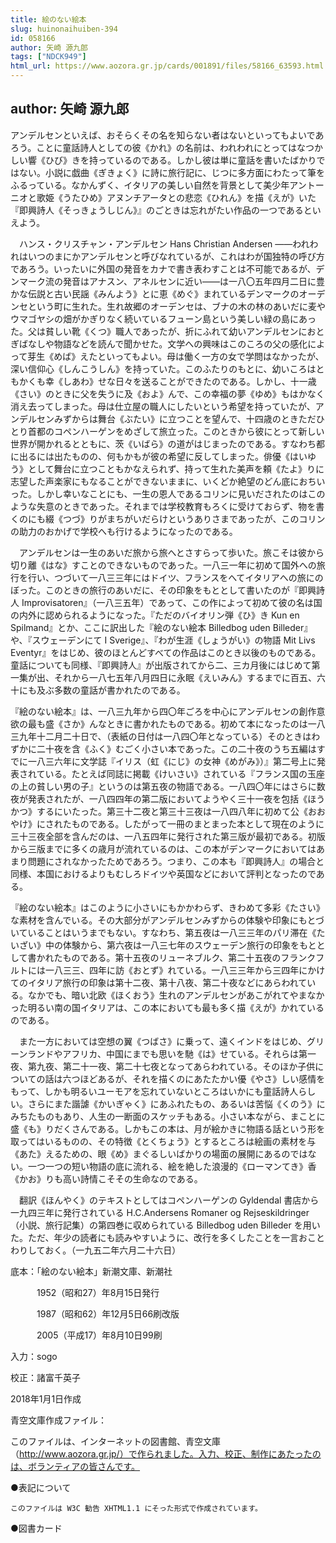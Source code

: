 ```yaml
---
title: 絵のない絵本
slug: huinonaihuiben-394
id: 058166
author: 矢崎 源九郎
tags: ["NDCK949"]
html_url: https://www.aozora.gr.jp/cards/001891/files/58166_63593.html
---
```


## author: 矢崎 源九郎

アンデルセンといえば、おそらくその名を知らない者はないといってもよいであろう。ことに童話詩人としての彼《かれ》の名前は、われわれにとってはなつかしい響《ひび》きを持っているのである。しかし彼は単に童話を書いたばかりではない。小説に戯曲《ぎきょく》に詩に旅行記に、じつに多方面にわたって筆をふるっている。なかんずく、イタリアの美しい自然を背景として美少年アントーニオと歌姫《うたひめ》アヌンチアータとの悲恋《ひれん》を描《えが》いた『即興詩人《そっきょうしじん》』のごときは忘れがたい作品の一つであるといえよう。

　ハンス・クリスチャン・アンデルセン Hans Christian Andersen ――われわれはいつのまにかアンデルセンと呼びなれているが、これはわが国独特の呼び方であろう。いったいに外国の発音をカナで書き表わすことは不可能であるが、デンマーク流の発音はアナスン、アネルセンに近い――は一八〇五年四月二日に豊かな伝説と古い民謡《みんよう》とに恵《めぐ》まれているデンマークのオーデンセという町に生れた。生れ故郷のオーデンセは、ブナの木の林のあいだに麦やウマゴヤシの畑がかぎりなく続いているフューン島という美しい緑の島にあった。父は貧しい靴《くつ》職人であったが、折にふれて幼いアンデルセンにおとぎばなしや物語などを読んで聞かせた。文学への興味はこのころの父の感化によって芽生《めば》えたといってもよい。母は働く一方の女で学問はなかったが、深い信仰心《しんこうしん》を持っていた。このふたりのもとに、幼いころはともかくも幸《しあわ》せな日々を送ることができたのである。しかし、十一歳《さい》のときに父を失うに及《およ》んで、この幸福の夢《ゆめ》もはかなく消え去ってしまった。母は仕立屋の職人にしたいという希望を持っていたが、アンデルセンみずからは舞台《ぶたい》に立つことを望んで、十四歳のときただひとり首都のコペンハーゲンをめざして旅立った。このときから彼にとって新しい世界が開かれるとともに、茨《いばら》の道がはじまったのである。すなわち都に出るには出たものの、何もかもが彼の希望に反してしまった。俳優《はいゆう》として舞台に立つこともかなえられず、持って生れた美声を頼《たよ》りに志望した声楽家にもなることができないままに、いくどか絶望のどん底におちいった。しかし幸いなことにも、一生の恩人であるコリンに見いだされたのはこのような失意のときであった。それまでは学校教育もろくに受けておらず、物を書くのにも綴《つづ》りがまちがいだらけというありさまであったが、このコリンの助力のおかげで学校へも行けるようになったのである。

　アンデルセンは一生のあいだ旅から旅へとさすらって歩いた。旅こそは彼から切り離《はな》すことのできないものであった。一八三一年に初めて国外への旅行を行い、つづいて一八三三年にはドイツ、フランスをへてイタリアへの旅にのぼった。このときの旅行のあいだに、その印象をもととして書いたのが『即興詩人 Improvisatoren』（一八三五年）であって、この作によって初めて彼の名は国の内外に認められるようになった。『ただのバイオリン弾《ひ》き Kun en Spilmand』とか、ここに訳出した『絵のない絵本 Billedbog uden Billeder』や、『スウェーデンにて I Sverige』、『わが生涯《しょうがい》の物語 Mit Livs Eventyr』をはじめ、彼のほとんどすべての作品はこのとき以後のものである。童話についても同様、『即興詩人』が出版されてから二、三カ月後にはじめて第一集が出、それから一八七五年八月四日に永眠《えいみん》するまでに百五、六十にも及ぶ多数の童話が書かれたのである。

『絵のない絵本』は、一八三九年から四〇年ごろを中心にアンデルセンの創作意欲の最も盛《さか》んなときに書かれたものである。初めて本になったのは一八三九年十二月二十日で、（表紙の日付は一八四〇年となっている）そのときはわずかに二十夜を含《ふく》むごく小さい本であった。この二十夜のうち五編はすでに一八三六年に文学誌『イリス（虹《にじ》の女神《めがみ》）』第二号上に発表されている。たとえば同誌に掲載《けいさい》されている『フランス国の玉座の上の貧しい男の子』というのは第五夜の物語である。一八四〇年にはさらに数夜が発表されたが、一八四四年の第二版においてようやく三十一夜を包括《ほうかつ》するにいたった。第三十二夜と第三十三夜は一八四八年に初めて公《おおやけ》にされたものである。したがって一冊のまとまった本として現在のように三十三夜全部を含んだのは、一八五四年に発行された第三版が最初である。初版から三版までに多くの歳月が流れているのは、この本がデンマークにおいてはあまり問題にされなかったためであろう。つまり、この本も『即興詩人』の場合と同様、本国におけるよりもむしろドイツや英国などにおいて評判となったのである。

『絵のない絵本』はこのように小さいにもかかわらず、きわめて多彩《たさい》な素材を含んでいる。その大部分がアンデルセンみずからの体験や印象にもとづいていることはいうまでもない。すなわち、第五夜は一八三三年のパリ滞在《たいざい》中の体験から、第六夜は一八三七年のスウェーデン旅行の印象をもととして書かれたものである。第十五夜のリューネブルク、第二十五夜のフランクフルトには一八三三、四年に訪《おとず》れている。一八三三年から三四年にかけてのイタリア旅行の印象は第十二夜、第十八夜、第二十夜などにあらわれている。なかでも、暗い北欧《ほくおう》生れのアンデルセンがあこがれてやまなかった明るい南の国イタリアは、この本においても最も多く描《えが》かれているのである。

　また一方においては空想の翼《つばさ》に乗って、遠くインドをはじめ、グリーンランドやアフリカ、中国にまでも思いを馳《は》せている。それらは第一夜、第九夜、第二十一夜、第二十七夜となってあらわれている。そのほか子供についての話は六つほどあるが、それを描くのにあたたかい優《やさ》しい感情をもって、しかも明るいユーモアを忘れていないところはいかにも童話詩人らしい。さらにまた諧謔《かいぎゃく》にあふれたもの、あるいは苦悩《くのう》にみちたものもあり、人生の一断面のスケッチもある。小さい本ながら、まことに盛《も》りだくさんである。しかもこの本は、月が絵かきに物語る話という形を取ってはいるものの、その特徴《とくちょう》とするところは絵画の素材を与《あた》えるための、眼《め》まぐるしいばかりの場面の展開にあるのではない。一つ一つの短い物語の底に流れる、絵を絶した浪漫的《ローマンてき》香《かお》りも高い詩情こそその生命なのである。



　翻訳《ほんやく》のテキストとしてはコペンハーゲンの Gyldendal 書店から一九四三年に発行されている H.C.Andersens Romaner og Rejseskildringer（小説、旅行記集）の第四巻に収められている Billedbog uden Billeder を用いた。ただ、年少の読者にも読みやすいように、改行を多くしたことを一言おことわりしておく。（一九五二年六月二十六日）













底本：「絵のない絵本」新潮文庫、新潮社

　　　1952（昭和27）年8月15日発行

　　　1987（昭和62）年12月5日66刷改版

　　　2005（平成17）年8月10日99刷

入力：sogo

校正：諸富千英子

2018年1月1日作成

青空文庫作成ファイル：

このファイルは、インターネットの図書館、青空文庫（http://www.aozora.gr.jp/）で作られました。入力、校正、制作にあたったのは、ボランティアの皆さんです。











●表記について


	このファイルは W3C 勧告 XHTML1.1 にそった形式で作成されています。







●図書カード